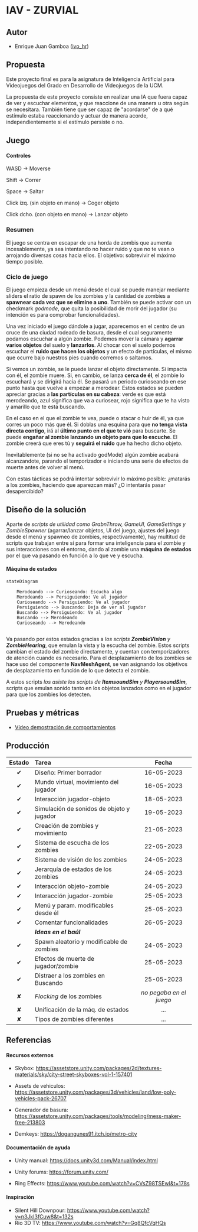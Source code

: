 # IAV - ZURVIAL

## Autor
- Enrique Juan Gamboa ([ivo_hr](https://github.com/ivo-hr))

## Propuesta
Este proyecto final es para la asignatura de Inteligencia Artificial para Videojuegos del Grado en Desarrollo de Videojuegos de la UCM.

La propuesta de este proyecto consiste en realizar una IA que fuera capaz de ver y escuchar elementos, y que reaccione de una manera u otra según se necesitara. También tiene que ser capaz de "acordarse" de a qué estímulo estaba reaccionando y actuar de manera acorde, independientemente si el estímulo persiste o no.

## Juego

#### Controles
WASD -> Moverse

Shift -> Correr

Space -> Saltar

Click izq. (sin objeto en mano) -> Coger objeto

Click dcho. (con objeto en mano) -> Lanzar objeto

### Resumen
El juego se centra en escapar de una horda de zombis que aumenta incesablemente, ya sea intentando no hacer ruido y que no te vean o arrojando diversas cosas hacia ellos. El objetivo: sobrevivir el máximo tiempo posible.

### Ciclo de juego
El juego empieza desde un menú desde el cual se puede manejar mediante sliders el ratio de spawn de los zombies y la cantidad de zombies a **spawnear cada vez que se elimine a uno**. También se puede activar con un checkmark _godmode_, que quita la posibilidad de morir del jugador (su intención es para comprobar funcionalidades).

Una vez iniciado el juego dándole a jugar, aparecemos en el centro de un cruce de una ciudad rodeado de basura, desde el cual seguramente podamos escuchar a algún zombie. Podemos mover la cámara y **agarrar varios objetos** del suelo y **lanzarlos**. Al chocar con el suelo podemos escuchar el **ruido que hacen los objetos** y un efecto de partículas, el mismo que ocurre bajo nuestros pies cuando corremos o saltamos.

Si vemos un zombie, se le puede lanzar el objeto directamente. Si impacta con él, el zombie muere. Si, en cambio, se lanza **cerca de él**, el zombie lo escuchará y se dirigirá hacia él. Se pasará un periodo curioseando en ese punto hasta que vuelve a empezar a merodear. Estos estados se pueden apreciar gracias a **las partículas en su cabeza**: verde es que está merodeando, azul significa que va a curiosear, rojo significa que te ha visto y amarillo que te está buscando.

En el caso en el que el zombie te vea, puede o atacar o huir de él, ya que corres un poco más que él. Si doblas una esquina para que **no tenga vista directa contigo**, irá al **último punto en el que te vió** para buscarte. Se puede **engañar al zombie lanzando un objeto para que lo escuche**. El zombie creerá que eres tú y **seguirá el ruido** que ha hecho dicho objeto.

Inevitablemente (si no se ha activado godMode) algún zombie acabará alcanzandote, parando el temporizador e iniciando una serie de efectos de muerte antes de volver al menú.

Con estas tácticas se podrá intentar sobrevivir lo máximo posible: ¿matarás a los zombies, haciendo que aparezcan más? ¿O intentarás pasar desapercibido?

## Diseño de la solución

Aparte de _scripts de utilidad como GrabnThrow, GameUI, GameSettings y ZombieSpawner_ (agarrar/lanzar objetos, UI del juego, ajustes del juego desde el menú y spawneo de zombies, respectivamente), hay multitud de scripts que trabajan entre sí para formar una inteligencia para el zombie y sus interacciones con el entorno, dando al zombie una **máquina de estados** por el que va pasando en función a lo que ve y escucha.

#### Máquina de estados
```mermaid
stateDiagram
    
    Merodeando --> Curioseando: Escucha algo
    Merodeando --> Persiguiendo: Ve al jugador
    Curioseando --> Persiguiendo: Ve al jugador
    Persiguiendo --> Buscando: Deja de ver al jugador
    Buscando --> Persiguiendo: Ve al jugador
    Buscando --> Merodeando
    Curioseando --> Merodeando
   
```

Va pasando por estos estados gracias a _los scripts **ZombieVision** y **ZombieHearing**_, que emulan la vista y la escucha del zombie. Estos scripts cambian el estado del zombie directamente, y cuentan con temporizadores de atención cuando es necesario. Para el desplazamiento de los zombies se hace uso del componente **NavMeshAgent**, se van asignando los objetivos de desplazamiento en función de lo que detecta el zombie.

A estos scripts _los asiste los scripts de **ItemsoundSim** y **PlayersoundSim**_, scripts que emulan sonido tanto en los objetos lanzados como en el jugador para que los zombies los detecten.

## Pruebas y métricas

- [Vídeo demostración de comportamientos](https://youtu.be/1lSJxuRdXJU)


## Producción



| Estado  |  Tarea  |  Fecha  |  
|:-:|:--|:-:|
| ✔ | Diseño: Primer borrador | 16-05-2023 |
| ✔ | Mundo virtual, movimiento del jugador | 16-05-2023 |
| ✔ | Interacción jugador-objeto| 18-05-2023 |
| ✔ | Simulación de sonidos de objeto y jugador| 19-05-2023 |
| ✔ | Creación de zombies y movimiento | 21-05-2023 |
| ✔ | Sistema de escucha de los zombies| 22-05-2023 |
| ✔ | Sistema de visión de los zombies| 24-05-2023 |
| ✔ | Jerarquía de estados de los zombies| 24-05-2023 |
| ✔ | Interacción objeto-zombie| 24-05-2023 |
| ✔ | Interacción jugador-zombie| 25-05-2023 |
| ✔ | Menú y param. modificables desde él| 25-05-2023 |
| ✔ | Comentar funcionalidades | 26-05-2023 |
|  | _**Ideas en el baúl**_ |  |
| ✔ | Spawn aleatorio y modificable de zombies | 24-05-2023 |
| ✔ | Efectos de muerte de jugador/zombie | 25-05-2023 |
| ✔ | Distraer a los zombies en Buscando | 25-05-2023 |
| ✘ | _Flocking_ de los zombies | _no pegaba en el juego_ |
| ✘ | Unificación de la máq. de estados | ... |
| ✘ | Tipos de zombies diferentes | ... |

## Referencias

#### Recursos externos

- Skybox: https://assetstore.unity.com/packages/2d/textures-materials/sky/city-street-skyboxes-vol-1-157401

- Assets de vehiculos: https://assetstore.unity.com/packages/3d/vehicles/land/low-poly-vehicles-pack-26707

- Generador de basura: https://assetstore.unity.com/packages/tools/modeling/mess-maker-free-213803

- Demkeys: https://dogangunes91.itch.io/metro-city

#### Documentación de ayuda

- Unity manual: https://docs.unity3d.com/Manual/index.html

- Unity forums: https://forum.unity.com/

- Ring Effects: https://www.youtube.com/watch?v=CVsZ98TSEwI&t=178s

#### Inspiración

- Silent Hill Downpour: https://www.youtube.com/watch?v=n3JkI3fCuw8&t=132s
- Rio 3D TV: https://www.youtube.com/watch?v=Gq8QfcVqHQs



